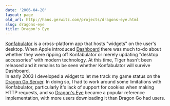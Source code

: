 ```yaml
---
date: '2006-04-20'
layout: page
old_url: http://hans.gerwitz.com/projects/dragons-eye.html
slug: dragons-eye
title: Dragon's Eye
---
```


[Konfabulator][1] is a cross-platform app that hosts "widgets" on the user's desktop.  When Apple introduced [Dashboard][2] there was much to-do about whether they were ripping off Konfabulator or merely updating "desktop accessories" with modern technology.  At this time, Tiger hasn't been released and it remains to be seen whether Konfabulator will survive Dashboard.  
In early 2003 I developed a widget to let me track my game status on the [Dragon Go Server][3].  In doing so, I had to work around some limitations with Konfabulator, particularly it's lack of support for cookies when making HTTP requests, and so [Dragon's Eye][4] became a popular reference implementation, with more users downloading it than Dragon Go had users.


   [1]: http://www.konfabulator.com/
   [2]: http://www.apple.com/macosx/dashboard/
   [3]: http://www.dragongoserver.net/
   [4]: http://www.widgetgallery.com/index.php?author=151


